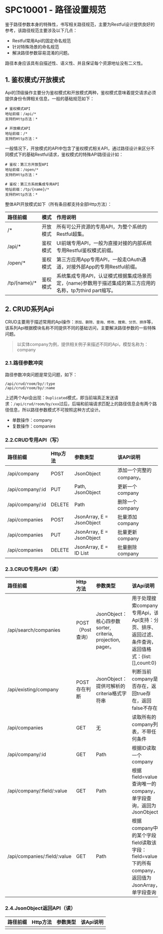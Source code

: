 # SPC10001 - 路径设置规范

鉴于路径参数本身的特殊性，书写相关路径规范，主要为Restful设计提供良好的参考，该路径规范主要涉及以下几点：

* Restful常用Api的固定命名规范
* 针对特殊场景的命名规范
* 解决路径参数容易混淆的问题。

路径本身应该具有自描述性、语义性、并且保证每个资源地址没有二义性。

## 1. 鉴权模式/开放模式

Api的顶级操作主要分为鉴权模式和开放模式两种，鉴权模式意味着提交请求必须提供身份令牌相关信息，一般的基础规范如下：

```shell
# 鉴权模式API
地址前缀：/api/*
支持的Http方法：*

# 开放模式API
地址前缀：/*
支持的Http方法：*
```

一般情况下，开放模式的API中包含了鉴权模式相关API，通过路径设计来区分不同模式下的基础Restful请求，鉴权模式的特殊API路径设计如：

```shell
# 鉴权：第三方开放型API
地址前缀：/open/*
支持的Http方法：*

# 鉴权：第三方系统集成专用API
地址前缀：/tp/{name}/*
支持的Http方法：*
```

整体API开放模式如下（所有条目都支持全部Http方法）：

| 路径前缀 | 模式 | 作用说明 |
| :--- | :--- | :--- |
| /\* | 开放模式 | 所有可公开资源的专用API，为整个系统的Restful超集。 |
| /api/\* | 鉴权模式 | UI前端专用API，一般为直接对接的内部系统专用Restful鉴权模式前缀。 |
| /open/\* | 鉴权模式 | 第三方应用App专用API，一般走OAuth通道，对接外部App的专用Restful前缀。 |
| /tp/{name}/\* | 鉴权模式 | 系统集成专用API，认证模式根据集成场景而定，{name}参数用于描述集成的第三方应用的名称，tp为third part缩写。 |

## 2. CRUD系列Api

CRUD主要用于描述常用的Api操作：`添加、删除、查询、修改、搜索、分页、排序`等，该系列Api根据模块名称不同提供不同的基础访问，主要解决路径参数的一些特殊问题。

> 以实体company为例，提供相关例子来描述不同的Api，模型名称为：company

### 2.1.路径参数冲突

路径参数冲突问题是常见问题，如下：

```shell
/api/crud/room/by/:type
/api/crud/room/by/:name
```

上述两个Api会出现：`Duplicated`模式，即当前端真正发送请求：`/api/crud/room/by/xxx`过后，后端和前端请求匹配上的路径信息会有两个路径信息，所以路径参数模式不可按照这种方式设计。

* 单数操作：company
* 复数操作：companies

### 2.2.CRUD专用API（写）

| 路径前缀 | Http方法 | 参数类型 | 该API说明 |
| :--- | :--- | :--- | :--- |
| /api/company | POST | JsonObject | 添加一个完整的company。 |
| /api/company/:id | PUT | Path, JsonObject | 更新一个company |
| /api/company/:id | DELETE | Path | 删除一个company |
| /api/companies | POST | JsonArray, E = JsonObject | 批量添加company |
| /api/companies | PUT | JsonArray, E = JsonObject | 批量更新company |
| /api/companies | DELETE | JsonArray, E = ID List | 批量删除company |

### 2.3.CRUD专用API（读）

| 路径前缀 | Http方法 | 参数类型 | 该Api说明 |
| :--- | :--- | :--- | :--- |
| /api/search/companies | POST（Post查询） | JsonObject：核心四参数sorter, criteria, projection, pager。 | 用于处理搜索company专用Api，该Api支持：分页、排序、返回过滤、条件查询，返回值格式：{list:\[\],count:0} |
| /api/existing/company | POST存在判断 | JsonObject：提供可解析的criteria格式字符串 | 判断当前company是否存在，返回true存在，返回false不存在 |
| /api/companies | GET | 无 | 读取所有的company列表，不带任何条件 |
| /api/company/:id | GET | Path | 根据ID读取一个company |
| /api/company/:field/:value | GET | Path | 根据field=value查询唯一的company，单字段查询，返回为JsonObject |
| /api/companies/:field/:value | GET | Path | 根据company中的某个字段field读取该字段：field=value下的所有company，返回值为JsonArray，单字段查询 |

### 2.4.JsonObject返回API（读）

| 路径前缀 | Http方法 | 参数类型 | 该Api说明 |
| :--- | :--- | :--- | :--- |
|  |  |  |  |



